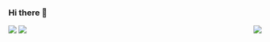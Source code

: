 ### Hi there 👋

<img src="https://tenor.com/view/anime-happy-excited-smile-gif-5723668" align="right"></img>
<a href="https://www.linkedin.com/in/ankush-singh-3058b61a7/" target="_blank"><img src="https://img.icons8.com/fluent/96/000000/portfolio.png"/></a>
<a href="https://inyuusha975.netlify.app/" target="_blank"><img src="https://img.icons8.com/fluent/96/000000/portfolio.png"/></a>
